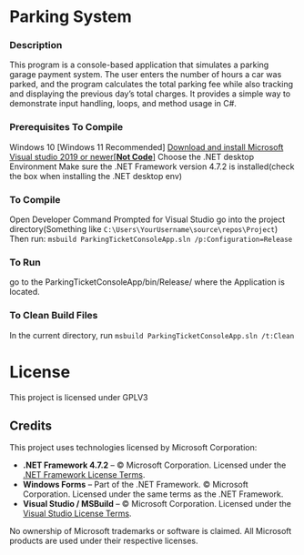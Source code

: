 # Parking System

### Description
This program is a console-based application that simulates a parking garage payment system. The user enters the number of hours a car was parked, and the program calculates the total parking fee while also tracking and displaying the previous day’s total charges. It provides a simple way to demonstrate input handling, loops, and method usage in C#.

### Prerequisites To Compile
Windows 10 [Windows 11 Recommended]
[Download and install Microsoft Visual studio 2019 or newer[**Not Code**]](https://visualstudio.microsoft.com/downloads/)
Choose the  .NET desktop Environment
Make sure the .NET Framework version 4.7.2 is installed(check the box when installing the .NET desktop env)

### To Compile
Open Developer Command Prompted for Visual Studio
go into the project directory(Something like `C:\Users\YourUsername\source\repos\Project`)
Then run: `msbuild ParkingTicketConsoleApp.sln /p:Configuration=Release`
### To Run
go to the ParkingTicketConsoleApp/bin/Release/ where the Application is located.

### To Clean Build Files
In the current directory, run `msbuild ParkingTicketConsoleApp.sln /t:Clean`

# License
This project is licensed under GPLV3

## Credits
This project uses technologies licensed by Microsoft Corporation:
- **.NET Framework 4.7.2** – © Microsoft Corporation. Licensed under the [.NET Framework License Terms](https://dotnet.microsoft.com/en-us/download/dotnet-framework/net472).
- **Windows Forms** – Part of the .NET Framework. © Microsoft Corporation. Licensed under the same terms as the .NET Framework.
- **Visual Studio / MSBuild** – © Microsoft Corporation. Licensed under the [Visual Studio License Terms](https://visualstudio.microsoft.com/license-terms/).

No ownership of Microsoft trademarks or software is claimed. All Microsoft products are used under their respective licenses.

